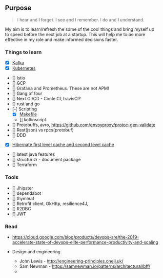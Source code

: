 ## Purpose

> I hear and I forget. I see and I remember. I do and I understand.

My aim is to learn/refresh the some of the cool things and bring myself up to speed before the next job at a startup. This will help me to be more effective in my role and make informed decisions faster.

### Things to learn
* [x] [Kafka](./kafka.md)
* [x] [Kubernetes](./k8s.md)
* [] Istio
* [] GCP
* [] Grafana and Prometheus. These are not APM!
* [] Gang of four
* [] Next CI/CD - Circle CI, travisCI?
* [] rust and go
* [-] Scripting 
    - [x] [Makefile](./Notes.md#make-and-makefiles)
    - [] kotlinscript
* [] Protobuffs, avro, https://github.com/envoyproxy/protoc-gen-validate
* [] Rest(json) vs rpcs(protobuf)
* [] DDD 
* [x] [Hibernate first level cache and second level cache](./Notes.md#Hibernate---1st-level-and-2nd-level-cache)
* [] latest java features
* [] structurizr - document package
* [] Terraform

### Tools
- [] Jhipster
- [] dependabot
- [] thymleaf
- [] Retrofit client, OkHttp, resilience4J, 
- [] R2DBC
- [] JWT

### Read 
* https://cloud.google.com/blog/products/devops-sre/the-2019-accelerate-state-of-devops-elite-performance-productivity-and-scaling

* Design and engineering
    - John Lewis - http://engineering-principles.onejl.uk/
    - Sam Newman - https://samnewman.io/patterns/architectural/bff/
    - 
